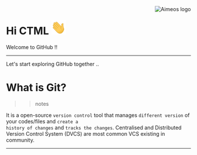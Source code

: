 <a href="https://aimeos.org/">
    <img src="https://aimeos.org/fileadmin/template/icons/logo.png" alt="Aimeos logo" title="Aimeos" align="right" height="60" />
</a>

# Hi CTML <a target="_blank" rel="noopener noreferrer" href="https://github.com/anand-me/anand-me.github.io/blob/master/Favicon/hello.gif"><img src="https://github.com/anand-me/anand-me.github.io/blob/master/Favicon/hello.gif" width="40px" style="max-width:100%;"></a>
Welcome to GitHub !!

---
Let's start exploring GitHub together ..
# What is Git?

>> notes

It is a open-source <code>version control</code> tool that manages <code>different version</code> of your codes/files and <code>create a history of changes</code> and <code>tracks the changes</code>. Centralised and Distributed Version Control System (DVCS) are most common VCS existing in community.


---
